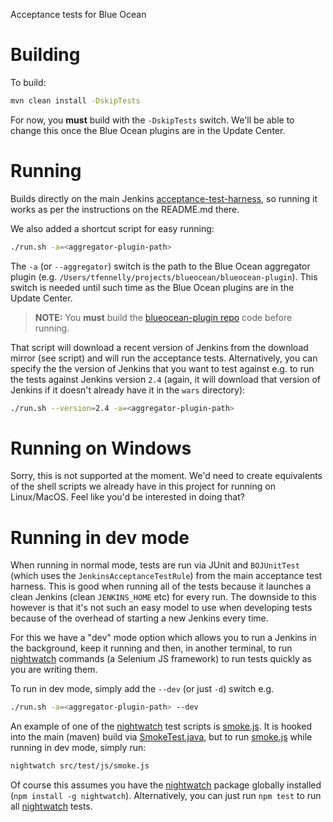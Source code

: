 Acceptance tests for Blue Ocean

# Building

To build:

```sh
mvn clean install -DskipTests
```

For now, you __must__ build with the `-DskipTests` switch. We'll be able to change this once the Blue Ocean
plugins are in the Update Center.


# Running
Builds directly on the main Jenkins [acceptance-test-harness](https://github.com/jenkinsci/acceptance-test-harness),
so running it works as per the instructions on the README.md there.

We also added a shortcut script for easy running:

```sh
./run.sh -a=<aggregator-plugin-path>
```

The `-a` (or `--aggregator`) switch is the path to the Blue Ocean aggregator plugin
(e.g. `/Users/tfennelly/projects/blueocean/blueocean-plugin`). This switch is needed until such time as the
Blue Ocean plugins are in the Update Center.

> __NOTE:__ You __must__ build the [blueocean-plugin repo](https://github.com/jenkinsci/blueocean-plugin) code before running.

That script will download a recent version of Jenkins from the download mirror (see script) and will run the acceptance
tests. Alternatively, you can specify the the version of Jenkins that you want to test against e.g. to run the tests
against Jenkins version `2.4` (again, it will download that version of Jenkins if it doesn't already have it in the
`wars` directory):
 
```sh
./run.sh --version=2.4 -a=<aggregator-plugin-path>
```

# Running on Windows

Sorry, this is not supported at the moment. We'd need to create equivalents of the shell scripts we already
have in this project for running on Linux/MacOS. Feel like you'd be interested in doing that?

# Running in dev mode

When running in normal mode, tests are run via JUnit and `BOJUnitTest`
(which uses the `JenkinsAcceptanceTestRule`) from the main acceptance test harness. This is good
when running all of the tests because it launches a clean Jenkins (clean `JENKINS_HOME` etc) for every
run. The downside to this however is that it's not such an easy model to use when developing tests
because of the overhead of starting a new Jenkins every time.

For this we have a "dev" mode option which allows you to run a Jenkins in the background, keep it
running and then, in another terminal, to run [nightwatch] commands (a Selenium JS framework) to
run tests quickly as you are writing them.

To run in dev mode, simply add the `--dev` (or just `-d`) switch e.g.
 
```sh
./run.sh -a=<aggregator-plugin-path> --dev
```

An example of one of the [nightwatch] test scripts is [smoke.js](src/test/js/smoke.js). It is hooked into
the main (maven) build via [SmokeTest.java](src/test/java/io/jenkins/blueocean/SmokeTest.java),
but to run [smoke.js](src/test/js/smoke.js) while running in dev mode, simply run:

```sh
nightwatch src/test/js/smoke.js
```

Of course this assumes you have the [nightwatch] package globally installed (`npm install -g nightwatch`).
Alternatively, you can just run `npm test` to run all [nightwatch] tests.

[nightwatch]: http://nightwatchjs.org/
